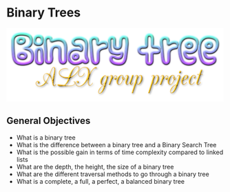 # Binary Trees

![simple shell_logo](https://github.com/iwanoszet07/iwanoszet07/blob/main/binary_logo.png)

## General Objectives
*  What is a binary tree
*  What is the difference between a binary tree and a Binary Search Tree
*  What is the possible gain in terms of time complexity compared to linked lists
*  What are the depth, the height, the size of a binary tree
*  What are the different traversal methods to go through a binary tree
*  What is a complete, a full, a perfect, a balanced binary tree
